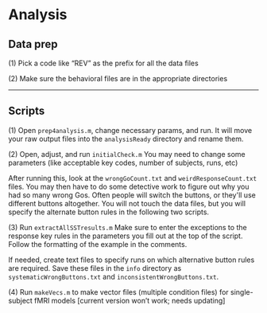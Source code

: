 # Analysis
## Data prep

(1) Pick a code like “REV” as the prefix for all the data files

(2) Make sure the behavioral files are in the appropriate directories 

---------------------------------

## Scripts

(1) Open `prep4analysis.m`, change necessary params, and run. It will move your raw output files into the `analysisReady` directory and rename them.

(2) Open, adjust, and run `initialCheck.m`
You may need to change some parameters (like acceptable key codes, number of subjects, runs, etc)
 
After running this, look at the `wrongGoCount.txt` and `weirdResponseCount.txt` files. You may then have to do some detective work to figure out why you had so many wrong Gos. Often people will switch the buttons, or they'll use different buttons altogether. You will not touch the data files, but you will specify the alternate button rules in the following two scripts.

(3) Run `extractAllSSTresults.m`
Make sure to enter the exceptions to the response key rules in the parameters you fill out at the top of the script. Follow the formatting of the example in the comments. 

If needed, create text files to specify runs on which alternative button rules are required. Save these files in the `info` directory as `systematicWrongButtons.txt` and `inconsistentWrongButtons.txt`.

(4) Run `makeVecs.m` to make vector files (multiple condition files) for single-subject fMRI models [current version won’t work; needs updating]